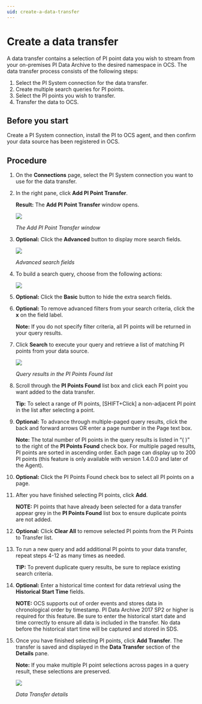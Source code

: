 ```yaml
---
uid: create-a-data-transfer
---
```


# Create a data transfer

A data transfer contains a selection of PI point data you wish to stream from your on-premises PI Data Archive to the desired namespace in OCS. The data transfer process consists of the following steps:
1.	Select the PI System connection for the data transfer.
2.	Create multiple search queries for PI points.
3.	Select the PI points you wish to transfer.
4.	Transfer the data to OCS.
 
## Before you start

Create a PI System connection, install the PI to OCS agent, and then confirm your data source has been registered in OCS.  

## Procedure

1.	On the **Connections** page, select the PI System connection you want to use for the data transfer.
2.	In the right pane, click **Add PI Point Transfer**.

    **Result:** The **Add PI Point Transfer** window opens.

    ![ ](../images/add-pps-transfer-window.png "The Add PI Point Transfer window")

    _The Add PI Point Transfer window_

3.	**Optional:** Click the **Advanced** button to display more search fields.
 
    ![ ](../images/add-pps-transfer-advanced.png "Advanced search fields")

    _Advanced search fields_

4.	To build a search query, choose from the following actions:

    ![ ](../images/query-table.png)

5.	**Optional:** Click the **Basic** button to hide the extra search fields.
6.	**Optional:** To remove advanced filters from your search criteria, click the **x** on the field label.

    **Note:** If you do not specify filter criteria, all PI points will be returned in your query results.

7.	Click **Search** to execute your query and retrieve a list of matching PI points from your data source.
 
    ![ ](../images/add-pp-transfer.png "Query results in the PI Points Found list box")

    _Query results in the PI Points Found list_

8.	Scroll through the **PI Points Found** list box and click each PI point you want added to the data transfer.

    **Tip:** To select a range of PI points, [SHIFT+Click] a non-adjacent PI point in the list after selecting a point.

9. **Optional:** To advance through multiple-paged query results, click the back and forward arrows OR enter a page number in the Page text box.

    **Note:** The total number of PI points in the query results is listed in “(  )” to the right of the **PI Points Found** check box. For multiple paged results, PI points are sorted in ascending order. Each page can display up to 200 PI points (this feature is only available with version 1.4.0.0 and later of the Agent).

10.	**Optional:** Click the PI Points Found check box to select all PI points on a page.
11.	After you have finished selecting PI points, click **Add**.

    **NOTE:** PI points that have already been selected for a data transfer appear grey in the **PI Points Found** list box to ensure duplicate points are not added.

12.	**Optional:** Click **Clear All** to remove selected PI points from the PI Points to Transfer list.
13.	To run a new query and add additional PI points to your data transfer, repeat steps 4-12 as many times as needed.

    **TIP:** To prevent duplicate query results, be sure to replace existing search criteria.

14.	**Optional:** Enter a historical time context for data retrieval using the **Historical Start Time** fields.

    **NOTE:** OCS supports out of order events and stores data in chronological order by timestamp.  PI Data Archive 2017 SP2 or higher is required for this feature. Be sure to enter the historical start date and time correctly to ensure all data is included in the transfer.  No data before the historical start time will be captured and stored in SDS.
 
15.	Once you have finished selecting PI points, click **Add Transfer**.
The transfer is saved and displayed in the **Data Transfer** section of the **Details** pane.

    **Note:** If you make multiple PI point selections across pages in a query result, these selections are preserved.

    ![ ](../images/data-transfer.png "Data transfer details")

    _Data Transfer details_
